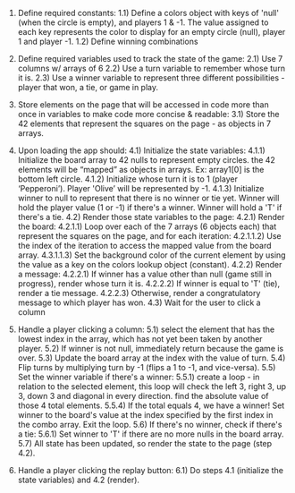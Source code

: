 1) Define required constants:
	1.1) Define a colors object with keys of 'null' (when the circle is empty), and players 1 & -1. 	The value assigned to each key represents the color to display for an empty circle (null), 	player 1 and player -1.
	1.2) Define winning combinations
2) Define required variables used to track the state of the game:
	2.1) Use 7 columns w/ arrays of 6
	2.2) Use a turn variable to remember whose turn it is.
	2.3) Use a winner variable to represent three different possibilities - player that won, a tie, 	or game in play.

3) Store elements on the page that will be accessed in code more than once in variables to make code more    	concise & readable:
	3.1) Store the 42 elements that represent the squares on the page - as objects in 7 arrays.

4) Upon loading the app should:
	4.1) Initialize the state variables:
		4.1.1) Initialize the board array to 42 nulls to represent empty circles. the 42 elements will be 		“mapped” as objects in arrays. Ex: array1[0] is the bottom left circle.
		4.1.2) Initialize whose turn it is to 1 (player ‘Pepperoni’). Player 'Olive’ will be represented by 		-1.
		4.1.3) Initialize winner to null to represent that there is no winner or tie yet. Winner will hold 		the player value (1 or -1) if there's a winner. Winner will hold a 'T' if there's a tie. 
	4.2) Render those state variables to the page:
		4.2.1) Render the board:
			4.2.1.1) Loop over each of the 7 arrays (6 objects each) that represent the squares on the 			page, and for each iteration:
				4.2.1.1.2) Use the index of the iteration to access the mapped value from the board array.
				4.3.1.1.3) Set the background color of the current element by using the value as a key on 				the colors lookup object (constant).
		4.2.2) Render a message:
			4.2.2.1) If winner has a value other than null (game still in progress), render whose turn it 			is.
			4.2.2.2) If winner is equal to 'T' (tie), render a tie message.
			4.2.2.3) Otherwise, render a congratulatory message to which player has won.
	4.3) Wait for the user to click a column

5) Handle a player clicking a column:
	5.1) select the element that has the lowest index in the array, which has not yet been taken by 		another player.
	5.2) If winner is not null, immediately return because the game is over.
	5.3) Update the board array at the index with the value of turn.
	5.4) Flip turns by multiplying turn by -1 (flips a 1 to -1, and vice-versa).
	5.5) Set the winner variable if there's a winner:
		5.5.1) create a loop - in relation to the selected element, this loop will check the left 3, right 3, up 3, down 3 and diagonal in every direction. find the absolute value of those 4 total elements.
		5.5.4) If the total equals 4, we have a winner! Set winner to the board's value at the 		index specified by the first index in the combo array. Exit the loop.
	5.6) If there's no winner, check if there's a tie:
		5.6.1) Set winner to 'T' if there are no more nulls in the board array.
	5.7) All state has been updated, so render the state to the page (step 4.2).
		

6) Handle a player clicking the replay button:
	6.1) Do steps 4.1 (initialize the state variables) and 4.2 (render).